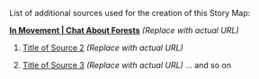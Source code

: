List of additional sources used for the creation of this Story Map:

[**In Movement | Chat About Forests**](URL_of_Forest_Article)  *(Replace with actual URL)*  

1. [Title of Source 2](URL_of_Source_2) *(Replace with actual URL)*
 
2. [Title of Source 3](URL_of_Source_3) *(Replace with actual URL)*
 ... and so on
